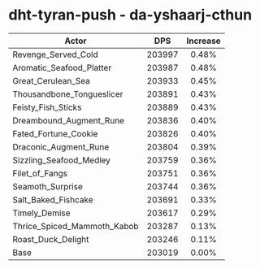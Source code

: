 # dht-tyran-push - da-yshaarj-cthun
| Actor | DPS | Increase |
|---|:---:|:---:|
|Revenge_Served_Cold|203997|0.48%|
|Aromatic_Seafood_Platter|203987|0.48%|
|Great_Cerulean_Sea|203933|0.45%|
|Thousandbone_Tongueslicer|203891|0.43%|
|Feisty_Fish_Sticks|203889|0.43%|
|Dreambound_Augment_Rune|203836|0.40%|
|Fated_Fortune_Cookie|203826|0.40%|
|Draconic_Augment_Rune|203804|0.39%|
|Sizzling_Seafood_Medley|203759|0.36%|
|Filet_of_Fangs|203751|0.36%|
|Seamoth_Surprise|203744|0.36%|
|Salt_Baked_Fishcake|203691|0.33%|
|Timely_Demise|203617|0.29%|
|Thrice_Spiced_Mammoth_Kabob|203287|0.13%|
|Roast_Duck_Delight|203246|0.11%|
|Base|203019|0.00%|

